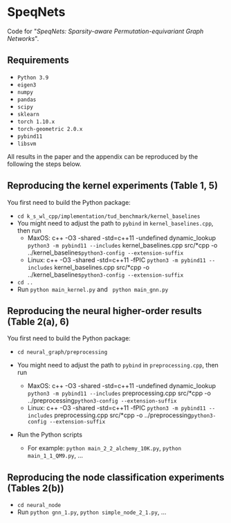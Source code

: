 # SpeqNets
Code for "_SpeqNets: Sparsity-aware Permutation-equivariant Graph Networks_".

## Requirements
- `Python 3.9`
- `eigen3`
- `numpy`
- `pandas`
- `scipy`
- `sklearn`
- `torch 1.10.x`
- `torch-geometric 2.0.x`
- `pybind11`
- `libsvm`

All results in the paper and the appendix can be reproduced by the following the steps below. 

## Reproducing the kernel experiments (Table 1, 5) 
You first need to build the Python package:
- `cd k_s_wl_cpp/implementation/tud_benchmark/kernel_baselines`
- You might need to adjust the path to `pybind` in `kernel_baselines.cpp`, then run 
    - MaxOS: c++ -O3 -shared -std=c++11 -undefined dynamic_lookup `python3 -m pybind11 --includes`  kernel_baselines.cpp src/*cpp -o ../kernel_baselines`python3-config --extension-suffix` 
    - Linux: c++ -O3  -shared -std=c++11 -fPIC `python3 -m pybind11 --includes`  kernel_baselines.cpp src/*cpp -o ../kernel_baselines`python3-config --extension-suffix`
- `cd ..`
- Run `python main_kernel.py` and ` python main_gnn.py`


## Reproducing the neural higher-order results (Table 2(a), 6)
You first need to build the Python package:
- `cd neural_graph/preprocessing`
- You might need to adjust the path to `pybind` in `preprocessing.cpp`, then run 
    - MaxOS: c++ -O3 -shared -std=c++11 -undefined dynamic_lookup `python3 -m pybind11 --includes`  preprocessing.cpp src/*cpp -o ../preprocessing`python3-config --extension-suffix` 
    - Linux: c++ -O3  -shared -std=c++11 -fPIC `python3 -m pybind11 --includes`  preprocessing.cpp src/*cpp -o ../preprocessing`python3-config --extension-suffix`

- Run the Python scripts
    - For example: `python main_2_2_alchemy_10K.py`, `python main_1_1_QM9.py`, ...


## Reproducing the node classification experiments (Tables 2(b))
- `cd neural_node`
- Run `python gnn_1.py`, `python simple_node_2_1.py`, ... 
